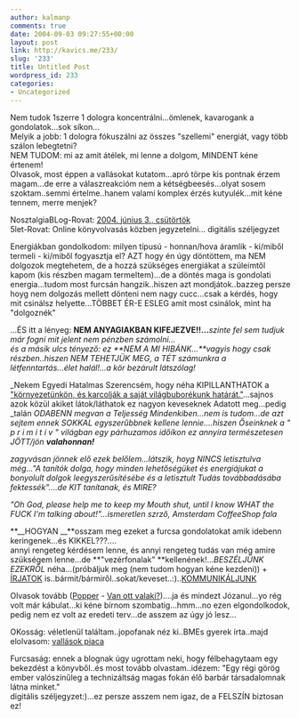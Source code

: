 ```yaml
---
author: kalmanp
comments: true
date: 2004-09-03 09:27:55+00:00
layout: post
link: http://kavics.me/233/
slug: '233'
title: Untitled Post
wordpress_id: 233
categories:
- Uncategorized
---
```


Nem tudok 1szerre 1 dologra koncentrálni...ömlenek, kavarogank a gondolatok...sok síkon...  
Melyik a jobb: 1 dologra fókuszálni az összes "szellemi" energiát, vagy több szálon lebegtetni?  
NEM TUDOM: mi az amit átélek, mi lenne a dolgom, MINDENT kéne értenem!  
Olvasok, most éppen a vallásokat kutatom...apró törpe kis pontnak érzem magam...de erre a válaszreakcióm nem a kétségbeesés...olyat sosem szoktam..semmi értelme..hanem valami komplex érzés kutyulék...mit kéne tennem, merre menjek?




NosztalgiaBLog-Rovat: [2004. június 3., csütörtök](http://kavics.freeblog.hu/archives/2004_Jun_kavics.htm#160410)  
5let-Rovat: Online könyvolvasás közben jegyzetelni... digitális széljegyzet




Energiákban gondolkodom: milyen típusú - honnan/hova áramlik - ki/miből termeli - ki/miből fogyasztja el? AZT hogy én úgy döntöttem, ma NEM dolgozok megtehetem, de a hozzá szükséges energiákat a szüleimtől kapom (kis részben magam termeltem)...de a döntés maga is gondolati energia...tudom most furcsán hangzik..hiszen azt mondjátok..bazzeg persze hoyg nem dolgozás mellett dönteni nem nagy cucc...csak a kérdés, hogy mit csinálsz helyette...TÖBBET ÉR-E ESLEG amit most csinálok, mint ha "dolgoznék"




...ÉS itt a lényeg: **NEM ANYAGIAKBAN KIFEJEZVE!!...**_szinte fel sem tudjuk már fogni mit jelent nem pénzben számolni...  
és a másik ulcs tényező: ez **NEM A MI HIBÁNK...**vagyis hogy csak részben..hiszen _NEM TEHETJÜK MEG_, a TÉT számunkra a _létfenntartás_...élet halál!...a kör bezárult látszólag!_




_Nekem Egyedi Hatalmas Szerencsém, hogy néha KIPILLANTHATOK a ["környezetünkön, és karcolják a saját világbuborékunk határát."](http://aszk.freeblog.hu/archives/2004_Sep_aszk.htm#237302)...sajnos azok közül akiket látok/láthatok ez nagyon keveseknek Adatott meg...pedig _talán _ODABENN megvan a Teljesség Mindenkiben...nem is tudom...de azt sejtem ennek SOKKAL egyszerűbbnek kellene lennie....hiszen Őseinknek a " p r i m i t í v " világban egy párhuzamos időíkon ez annyira természetesen JÖTT/jön **valahonnan!**_




_zagyvásan jönnek elő ezek belőlem...látszik, hoyg NINCS letisztulva még..."A tanítók dolga, hogy minden lehetőségüket és energiájukat a bonyolult dolgok leegyszerűsítésébe és a letisztult Tudás továbbadásába fektessék"....de KIT tanítanak, és MIRE?_




_"Oh God, please help me to keep my Mouth shut, until I know WHAT the FUCK I'm talking about!"...ismeretlen szrző, Amsterdam CoffeeShop fala_




**__HOGYAN __**osszam meg ezeket a furcsa gondolatokat amik idebenn keringenek...és KIKKEL???....  
annyi rengeteg kérdésem lenne, és annyi rengeteg tudás van még amire szükségem lenne...de **"vezérfonalak" **kellenének!..._BESZÉLJÜNK EZEKRŐL_ néha...(próbáljuk meg (nem tudom hogyan kéne kezdeni)) + [ÍRJATOK](mailto:kalmanp@freemail.hu) is..bármit/bármiről..sokat/keveset..:)..[KOMMUNIKÁLJUNK ](http://kavics.freeblog.hu/Files/komm.txt)




Olvasok tovább ([Popper](http://arc.hu/arc.html?id=829) - [Van ott valaki?](http://www.bookline.hu/control/bookhome?bookid=344862:0))....ja és mindezt Józanul...yo rég volt már kábulat...ki kéne bírnom szombatig...hmm...no ezen elgondolkodok, pedig nem ez volt az eredeti terv...de asszem az úgy jó lesz...




OKosság: véletlenül találtam..jopofanak néz ki..BMEs gyerek írta..majd elolvasom: [vallások piaca](http://www.rezler-foundation.hu/docs/veghzoltan.doc)




Furcsaság: ennek a blognak úgy ugrottam neki, hogy félbehagytaam egy bekezdést a könyvből..és most tovább olvastam..idézem: "Egy régi görög ember valószínűleg a technizáltság magas fokán élő barbár társadalomnak látna minket."  
digitális széljegyzet:)...ez persze asszem nem igaz, de a FELSZÍN biztosan ez!
